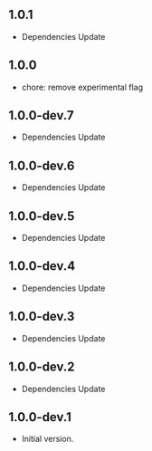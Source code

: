 ## 1.0.1

- Dependencies Update 

## 1.0.0

- chore: remove experimental flag

## 1.0.0-dev.7

- Dependencies Update 

## 1.0.0-dev.6

- Dependencies Update 

## 1.0.0-dev.5

- Dependencies Update 

## 1.0.0-dev.4

- Dependencies Update 

## 1.0.0-dev.3

- Dependencies Update

## 1.0.0-dev.2

- Dependencies Update

## 1.0.0-dev.1

- Initial version.
